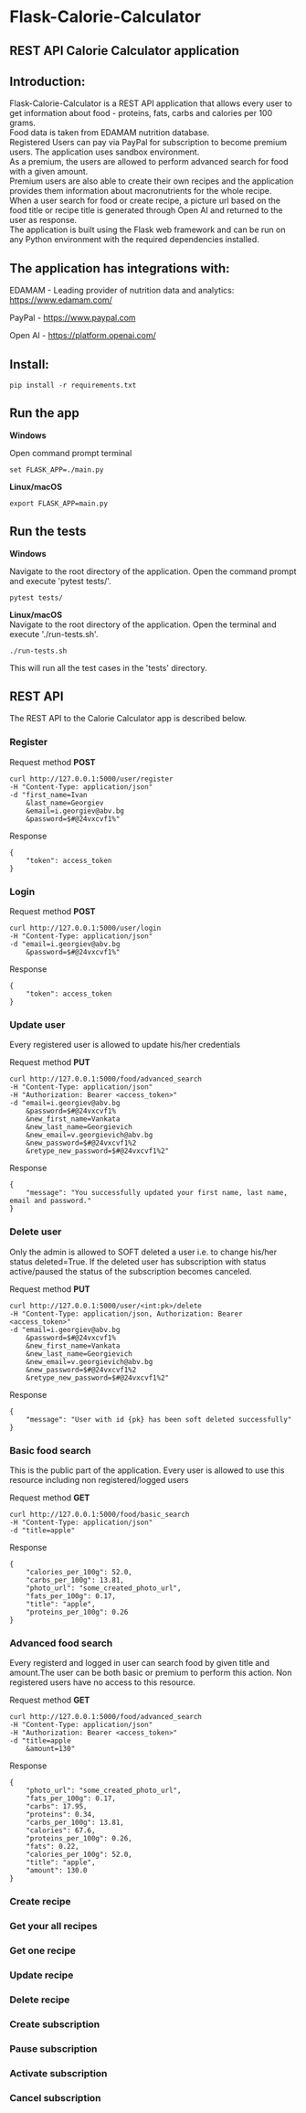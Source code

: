 # Flask-Calorie-Calculator

## **REST API Calorie Calculator application**

## **Introduction:**
Flask-Calorie-Calculator is a REST API application that allows every user to get information about food - proteins, fats, carbs and calories per 100 grams.<br>
Food data is taken from EDAMAM nutrition database.<br>
Registered Users can pay via PayPal for subscription to become premium users. The application uses sandbox environment.<br>
As a premium, the users are allowed to perform advanced search for food with a given amount.<br>
Premium users are also able to create their own recipes and the application provides them information about macronutrients for the whole recipe.<br>
When a user search for food or create recipe, a picture url based on the food title or recipe title is generated through Open AI and returned to the user as response.<br>
The application is built using the Flask web framework and can be run on any Python environment with the required dependencies installed.<br>

## **The application has integrations with:**

EDAMAM - Leading provider of nutrition data and analytics: https://www.edamam.com/

PayPal - https://www.paypal.com

Open AI - https://platform.openai.com/

## **Install:**

    pip install -r requirements.txt

## **Run the app**

**Windows**

Open command prompt terminal

    set FLASK_APP=./main.py

**Linux/macOS**

    export FLASK_APP=main.py

## **Run the tests**

**Windows**

Navigate to the root directory of the application. Open the command prompt and execute 'pytest tests/'.<br>

    pytest tests/

**Linux/macOS**<br>
Navigate to the root directory of the application. Open the terminal and execute './run-tests.sh'.<br>

    ./run-tests.sh
    
This will run all the test cases in the 'tests' directory.<br>

## **REST API**

The REST API to the Calorie Calculator app is described below.

### **Register**

Request method **POST**

    curl http://127.0.0.1:5000/user/register
    -H "Content-Type: application/json"
    -d "first_name=Ivan
        &last_name=Georgiev
        &email=i.georgiev@abv.bg
        &password=$#@24vxcvf1%"
        
        
Response

    {
        "token": access_token
    }

### **Login**

Request method **POST**

    curl http://127.0.0.1:5000/user/login
    -H "Content-Type: application/json"
    -d "email=i.georgiev@abv.bg
        &password=$#@24vxcvf1%"
        
        
Response<br>

    {
        "token": access_token
    }

### **Update user**

Every registered user is allowed to update his/her credentials

Request method **PUT**

    curl http://127.0.0.1:5000/food/advanced_search
    -H "Content-Type: application/json"
    -H "Authorization: Bearer <access_token>"
    -d "email=i.georgiev@abv.bg
        &password=$#@24vxcvf1%
        &new_first_name=Vankata
        &new_last_name=Georgievich
        &new_email=v.georgievich@abv.bg
        &new_password=$#@24vxcvf1%2
        &retype_new_password=$#@24vxcvf1%2"
        
        
Response

    {
        "message": "You successfully updated your first name, last name, email and password."
    }

### **Delete user**

Only the admin is allowed to SOFT deleted a user i.e. to change his/her status deleted=True. If the deleted user has subscription with status active/paused
the status of the subscription becomes canceled.

Request method **PUT**

    curl http://127.0.0.1:5000/user/<int:pk>/delete
    -H "Content-Type: application/json, Authorization: Bearer <access_token>"
    -d "email=i.georgiev@abv.bg
        &password=$#@24vxcvf1%
        &new_first_name=Vankata
        &new_last_name=Georgievich
        &new_email=v.georgievich@abv.bg
        &new_password=$#@24vxcvf1%2
        &retype_new_password=$#@24vxcvf1%2"
        
Response

    {
        "message": "User with id {pk} has been soft deleted successfully"
    }

### **Basic food search**
    
This is the public part of the application. Every user is allowed to use this resource including non registered/logged users
    
Request method **GET**<br>
    
    curl http://127.0.0.1:5000/food/basic_search
    -H "Content-Type: application/json"
    -d "title=apple" 

Response
    
    {
        "calories_per_100g": 52.0,
        "carbs_per_100g": 13.81,
        "photo_url": "some_created_photo_url",
        "fats_per_100g": 0.17,
        "title": "apple",
        "proteins_per_100g": 0.26
    }

### **Advanced food search**
    
Every registerd and logged in user can search food by given title and amount.The user can be both basic or premium to perform this action. Non registered users have no access to this resource.
    
Request method **GET**
    
    curl http://127.0.0.1:5000/food/advanced_search
    -H "Content-Type: application/json"
    -H "Authorization: Bearer <access_token>"
    -d "title=apple
        &amount=130"
    
Response
    
    {
        "photo_url": "some_created_photo_url",
        "fats_per_100g": 0.17,
        "carbs": 17.95,
        "proteins": 0.34,
        "carbs_per_100g": 13.81,
        "calories": 67.6,
        "proteins_per_100g": 0.26,
        "fats": 0.22,
        "calories_per_100g": 52.0,
        "title": "apple",
        "amount": 130.0
    }

### **Create recipe**<br>

### **Get your all recipes**<br>

### **Get one recipe**<br>

### **Update recipe**<br>

### **Delete recipe**<br>

### **Create subscription**<br>

### **Pause subscription**<br>

### **Activate subscription**<br>

### **Cancel subscription**<br>

